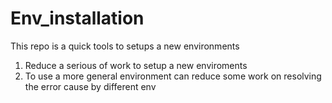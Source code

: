 # Env_installation
This repo is a quick tools to setups a new environments
  1. Reduce a serious of work to setup a new enviroments
  2. To use a more general environment can reduce some work on resolving the error cause by different env
